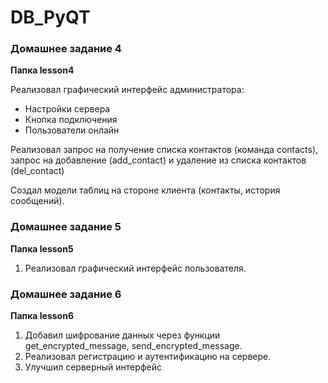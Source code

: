 # DB_PyQT

<h3>Домашнее задание 4</h3>
<p><b>Папка lesson4</b></p>
<p>Реализовал графический интерфейс администратора:</p>
<ul>
  <li>Настройки сервера</li>
  <li>Кнопка подключения</li>
  <li>Пользователи онлайн</li>
 </ul>
 
 <p>Реализовал запрос на получение списка контактов (команда contacts), запрос на добавление (add_contact) и удаление из списка контактов (del_contact)</p>
 <p>Создал модели таблиц на стороне клиента (контакты, история сообщений).</p>


<h3>Домашнее задание 5</h3>
<p><b>Папка lesson5</b></p>

1. Реализовал графический интерфейс пользователя.


<h3>Домашнее задание 6</h3>
<p><b>Папка lesson6</b></p>

1. Добавил шифрование данных через функции get_encrypted_message, send_encrypted_message.
2. Реализовал регистрацию и аутентификацию на сервере.
3. Улучшил серверный интерфейс
